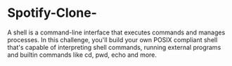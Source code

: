# Spotify-Clone-
A shell is a command-line interface that executes commands and manages processes. In this challenge, you'll build your own POSIX compliant shell that's capable of interpreting shell commands, running external programs and builtin commands like cd, pwd, echo and more.
